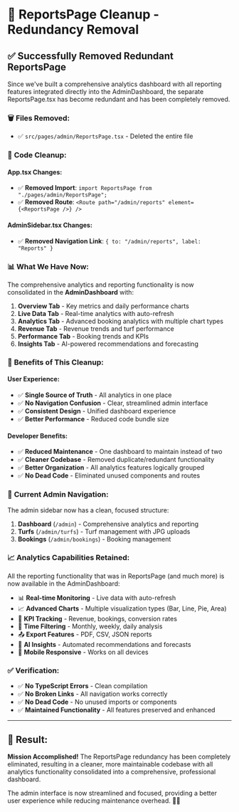 # 🧹 ReportsPage Cleanup - Redundancy Removal

## ✅ **Successfully Removed Redundant ReportsPage**

Since we've built a comprehensive analytics dashboard with all reporting features integrated directly into the AdminDashboard, the separate ReportsPage.tsx has become redundant and has been completely removed.

### 🗑️ **Files Removed:**
- ✅ `src/pages/admin/ReportsPage.tsx` - Deleted the entire file

### 🔧 **Code Cleanup:**

#### **App.tsx Changes:**
- ✅ **Removed Import**: `import ReportsPage from "./pages/admin/ReportsPage";`
- ✅ **Removed Route**: `<Route path="/admin/reports" element={<ReportsPage />} />`

#### **AdminSidebar.tsx Changes:**
- ✅ **Removed Navigation Link**: `{ to: "/admin/reports", label: "Reports" }`

### 📊 **What We Have Now:**

The comprehensive analytics and reporting functionality is now consolidated in the **AdminDashboard** with:

1. **Overview Tab** - Key metrics and daily performance charts
2. **Live Data Tab** - Real-time analytics with auto-refresh
3. **Analytics Tab** - Advanced booking analytics with multiple chart types
4. **Revenue Tab** - Revenue trends and turf performance
5. **Performance Tab** - Booking trends and KPIs
6. **Insights Tab** - AI-powered recommendations and forecasting

### 🎯 **Benefits of This Cleanup:**

#### **User Experience:**
- ✅ **Single Source of Truth** - All analytics in one place
- ✅ **No Navigation Confusion** - Clear, streamlined admin interface
- ✅ **Consistent Design** - Unified dashboard experience
- ✅ **Better Performance** - Reduced code bundle size

#### **Developer Benefits:**
- ✅ **Reduced Maintenance** - One dashboard to maintain instead of two
- ✅ **Cleaner Codebase** - Removed duplicate/redundant functionality  
- ✅ **Better Organization** - All analytics features logically grouped
- ✅ **No Dead Code** - Eliminated unused components and routes

### 🚀 **Current Admin Navigation:**

The admin sidebar now has a clean, focused structure:
1. **Dashboard** (`/admin`) - Comprehensive analytics and reporting
2. **Turfs** (`/admin/turfs`) - Turf management with JPG uploads
3. **Bookings** (`/admin/bookings`) - Booking management

### 📈 **Analytics Capabilities Retained:**

All the reporting functionality that was in ReportsPage (and much more) is now available in the AdminDashboard:

- 📊 **Real-time Monitoring** - Live data with auto-refresh
- 📈 **Advanced Charts** - Multiple visualization types (Bar, Line, Pie, Area)
- 🎯 **KPI Tracking** - Revenue, bookings, conversion rates
- 📅 **Time Filtering** - Monthly, weekly, daily analysis
- 📤 **Export Features** - PDF, CSV, JSON reports
- 🧠 **AI Insights** - Automated recommendations and forecasts
- 📱 **Mobile Responsive** - Works on all devices

### ✅ **Verification:**

- ✅ **No TypeScript Errors** - Clean compilation
- ✅ **No Broken Links** - All navigation works correctly
- ✅ **No Dead Code** - No unused imports or components
- ✅ **Maintained Functionality** - All features preserved and enhanced

---

## 🎉 **Result:**

**Mission Accomplished!** The ReportsPage redundancy has been completely eliminated, resulting in a cleaner, more maintainable codebase with all analytics functionality consolidated into a comprehensive, professional dashboard.

The admin interface is now streamlined and focused, providing a better user experience while reducing maintenance overhead. 🚀✨